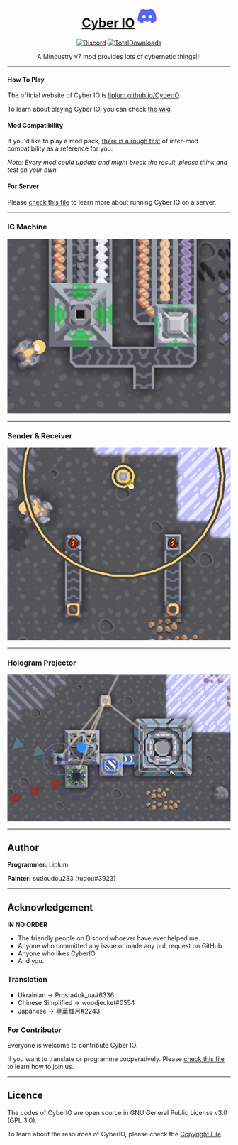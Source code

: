<div align="center">

# [Cyber IO](https://liplum.github.io/CyberIO) [![Discord](GFX/Discord.png)](https://discord.gg/PDwyxM3waw)

[![Discord](https://img.shields.io/discord/937228972041842718?color=%23529b69&label=Discord&logo=Discord&style=for-the-badge)](https://discord.gg/PDwyxM3waw)
[![TotalDownloads](https://img.shields.io/github/downloads/liplum/CyberIO/total?color=674ea7&label=Download&logo=docusign&logoColor=white&style=for-the-badge)](https://github.com/liplum/CyberIO/releases)

A Mindustry v7 mod provides lots of cybernetic things!!!
___
</div>

#### How To Play

The official website of Cyber IO is [liplum.github.io/CyberIO](https://liplum.github.io/CyberIO).

To learn about playing Cyber IO, you can check [the wiki](https://github.com/liplum/CyberIO/wiki/Game-Guide).

#### Mod Compatibility

If you'd like to play a mod pack, [there is a rough test](Info/SafelyWorkWith.md) of inter-mod compatibility as a reference
for you.

*Note: Every mod could update and might break the result, please think and test on your own.*

#### For Server

Please [check this file](Info/ForServer.md) to learn more about running Cyber IO on a server.
___

### IC Machine

![IC Machine](GFX/ProducingIC2.gif)
___

### Sender & Receiver

![Sender](GFX/Sender&Receiver.gif)
___

### Hologram Projector

![Holo Projector](GFX/Holo-projecting.gif)
___

## Author

**Programmer:** Liplum

**Painter:** sudoudou233 (tudou#3923)
___

## Acknowledgement

**IN NO ORDER**

* The friendly people on Discord whoever have ever helped me.
* Anyone who committed any issue or made any pull request on GitHub.
* Anyone who likes CyberIO.
* And you.

### Translation

- Ukrainian -> Prosta4ok_ua#6336
- Chinese Simplified -> woodjecket#0554
- Japanese -> 星華輝月#2243

### For Contributor

Everyone is welcome to contribute Cyber IO.

If you want to translate or programme cooperatively. Please [check this file](Info/ForContributors.md) to learn how to join
us.
___

## Licence

The codes of CyberIO are open source in GNU General Public License v3.0 (GPL 3.0).

To learn about the resources of CyberIO, please check the [Copyright File](Info/Copyright.md).